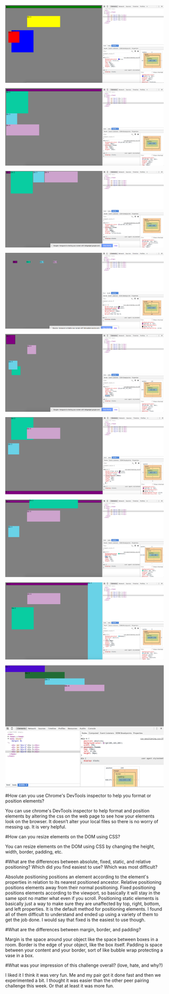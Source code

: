 ![1](imgs/1.Changing-the-colors.png)

![2](imgs/2.Column.png)

![3](imgs/3.Row.png)

![4](imgs/4.Make-Equidistant.png)

![5](imgs/5.Squares.png)

![6](imgs/6.footer.png)

![7](imgs/7.header.png)

![8](imgs/8.sidebar.png)

![9](imgs/9.get-creative.png)

#How can you use Chrome's DevTools inspector to help you format or position elements?

You can use chrome's DevTools inspector to help format and position elements by altering the css on the web page to see how your elements look on the browser. It doesn’t alter your local files so there is no worry of messing up. It is very helpful.

#How can you resize elements on the DOM using CSS?

You can resize elements on the DOM using CSS by changing the height, width, border, padding, etc. 

#What are the differences between absolute, fixed, static, and relative positioning? Which did you find easiest to use? Which was most difficult?

Absolute positioning positions an element according to the element's properties in relation to its nearest positioned ancestor. Relative positioning positions elements away from their normal positioning. Fixed positioning positions elements according to the viewport, so basically it will stay in the same spot no matter what even if you scroll. Positioning static elements is basically just a way to make sure they are unaffected by top, right, bottom, and left properties. It is the default method for positioning elements. I found all of them difficult to understand and ended up using a variety of them to get the job done. I would say that fixed is the easiest to use though.

#What are the differences between margin, border, and padding?

Margin is the space around your object like the space between boxes in a room. Border is the edge of your object, like the box itself. Padding is space between your content and your border, sort of like bubble wrap protecting a vase in a box.

#What was your impression of this challenge overall? (love, hate, and why?)

I liked it I think it was very fun. Me and my pair got it done fast and then we experimented a bit. I thought it was easier than the other peer pairing challenge this week. Or that at least it was more fun.
